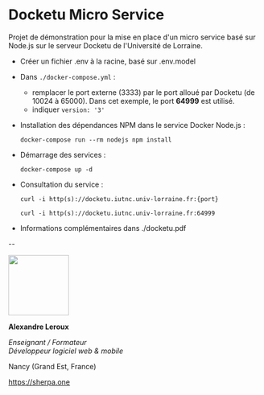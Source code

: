 # Docketu Micro Service

Projet de démonstration pour la mise en place d'un micro service basé sur Node.js sur le serveur Docketu de l'Université de Lorraine.

- Créer un fichier .env à la racine, basé sur .env.model

- Dans `./docker-compose.yml` :
    - remplacer le port externe (3333) par le port alloué par Docketu (de 10024 à 65000). Dans cet exemple, le port __64999__ est utilisé.
    - indiquer `version: '3'` 

- Installation des dépendances NPM dans le service Docker Node.js :

    `docker-compose run --rm nodejs npm install`

- Démarrage des services :

    `docker-compose up -d`

- Consultation du service :

    `curl -i http(s)://docketu.iutnc.univ-lorraine.fr:{port}`

    `curl -i http(s)://docketu.iutnc.univ-lorraine.fr:64999`

- Informations complémentaires dans ./docketu.pdf

--

<img src="https://sherpa.one/images/sherpa-logotype.png" width="120px">

__Alexandre Leroux__

_Enseignant / Formateur_<br>
_Développeur logiciel web & mobile_

Nancy (Grand Est, France)

https://sherpa.one
